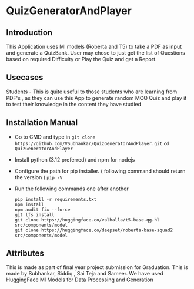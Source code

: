 # QuizGeneratorAndPlayer

## Introduction
This Application uses Ml models (Roberta and T5) to take a PDF as input and generate a QuizBank.
User may chose to just get the list of Questions based on required Difficulty or Play the Quiz and get a Report.

## Usecases
Students - This is quite useful to those students who are learning from PDF's , as they can use this App to generate random MCQ Quiz
and play it to test their knowledge in the content they have studied

## Installation Manual

* Go to CMD and type in
  ``` git clone https://github.com/VSubhankar/QuizGeneratorAndPlayer.git ```
  ``` cd QuizGeneratorAndPlayer ```
  
* Install python (3.12 preferred) and npm for nodejs
* Configure the path for pip installer. ( following command should return the version )
  ``` pip -V ```
* Run the following commands one after another 
  ```
  pip install -r requirements.txt
  npm install
  npm audit fix --force
  git lfs install
  git clone https://huggingface.co/valhalla/t5-base-qg-hl src/components/model
  git clone https://huggingface.co/deepset/roberta-base-squad2 src/components/model
  ```
  


## Attributes
This is made as part of final year project submission for Graduation.
This is made by Subhankar, Siddiq , Sai Teja and Sameer.
We have used HuggingFace Ml Models for Data Processing and Generation
